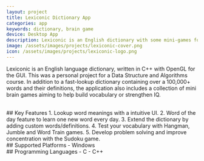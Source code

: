 ```yaml
---
layout: project
title: Lexiconic Dictionary App
categories: app
keywords: dictionary, brain game
device: Desktop App
description: Lexiconic is an English dictionary with some mini-games for vocabulary and IQ.
image: /assets/images/projects/lexiconic-cover.png
icon: /assets/images/projects/lexiconic-logo.png
---
```


Lexiconic is an English language dictionary, written in C++ with OpenGL for the GUI. This was a personal project for a Data Structure and Algorithms course. In addition to a fast-lookup dictionary containing over a 100,000+ words and their definitions, the application also includes a collection of mini brain games aiming to help build vocabulary or strengthen IQ.

<br>
## Key Features
1. Lookup word meanings with a intuitive UI.
2. Word of the day feature to learn one new word every day.
3. Extend the dictionary by adding custom words/definitions.
4. Test your vocabulary with Hangman, Jumble and Word Train games.
5. Develop problem solving and improve concentration with the Sudoku game.

<br>
## Supported Platforms
- Windows

<br>
## Programming Languages
- C
- C++
